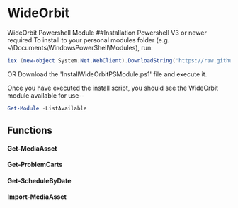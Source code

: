 # WideOrbit
WideOrbit Powershell Module
##Installation
Powershell V3 or newer required
To install to your personal modules folder (e.g. ~\Documents\WindowsPowerShell\Modules), run:
```powershell
iex (new-object System.Net.WebClient).DownloadString('https://raw.githubusercontent.com/areynolds77/WideOrbit/master/Install-WideOrbitPSModule.ps1')
```

OR 
Download the 'InstallWideOrbitPSModule.ps1' file and execute it.

Once you have executed the install script, you should see the WideOrbit module available for use--
```powershell
Get-Module -ListAvailable
```
## Functions

#### Get-MediaAsset
#### Get-ProblemCarts
#### Get-ScheduleByDate
#### Import-MediaAsset
